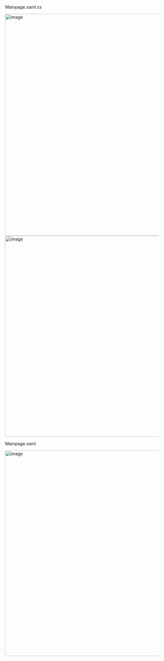 
Mainpage.xaml.cs

<img width="804" height="728" alt="image" src="https://github.com/user-attachments/assets/2371b420-0462-4a75-9fd0-a569bcb491e0" />

<img width="578" height="659" alt="image" src="https://github.com/user-attachments/assets/c4758b44-cdf7-4f94-ba80-9be454b1ec20" />

Mainpage.xaml

<img width="566" height="674" alt="image" src="https://github.com/user-attachments/assets/90209ce7-1609-4984-9476-9891cbaee62b" />


